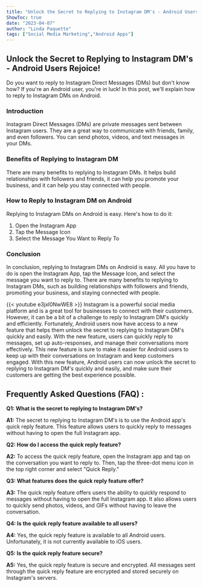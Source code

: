 ```yaml
---
title: "Unlock the Secret to Replying to Instagram DM's - Android Users Rejoice!"
ShowToc: true 
date: "2023-04-07"
author: "Linda Paquette" 
tags: ["Social Media Marketing","Android Apps"]
---
```

## Unlock the Secret to Replying to Instagram DM's - Android Users Rejoice!

Do you want to reply to Instagram Direct Messages (DMs) but don't know how? If you're an Android user, you're in luck! In this post, we'll explain how to reply to Instagram DMs on Android.

### Introduction

Instagram Direct Messages (DMs) are private messages sent between Instagram users. They are a great way to communicate with friends, family, and even followers. You can send photos, videos, and text messages in your DMs.

### Benefits of Replying to Instagram DM

There are many benefits to replying to Instagram DMs. It helps build relationships with followers and friends, it can help you promote your business, and it can help you stay connected with people. 

### How to Reply to Instagram DM on Android

Replying to Instagram DMs on Android is easy. Here's how to do it:

1. Open the Instagram App
2. Tap the Message Icon
3. Select the Message You Want to Reply To

### Conclusion

In conclusion, replying to Instagram DMs on Android is easy. All you have to do is open the Instagram App, tap the Message Icon, and select the message you want to reply to. There are many benefits to replying to Instagram DMs, such as building relationships with followers and friends, promoting your business, and staying connected with people.

{{< youtube e3jxl0NwWE8 >}} 
Instagram is a powerful social media platform and is a great tool for businesses to connect with their customers. However, it can be a bit of a challenge to reply to Instagram DM's quickly and efficiently. Fortunately, Android users now have access to a new feature that helps them unlock the secret to replying to Instagram DM's quickly and easily. With the new feature, users can quickly reply to messages, set up auto-responses, and manage their conversations more effectively. This new feature is sure to make it easier for Android users to keep up with their conversations on Instagram and keep customers engaged. With this new feature, Android users can now unlock the secret to replying to Instagram DM's quickly and easily, and make sure their customers are getting the best experience possible.

## Frequently Asked Questions (FAQ) :
**Q1: What is the secret to replying to Instagram DM's?**

**A1:** The secret to replying to Instagram DM's is to use the Android app's quick reply feature. This feature allows users to quickly reply to messages without having to open the full Instagram app.

**Q2: How do I access the quick reply feature?**

**A2:** To access the quick reply feature, open the Instagram app and tap on the conversation you want to reply to. Then, tap the three-dot menu icon in the top right corner and select "Quick Reply."

**Q3: What features does the quick reply feature offer?**

**A3:** The quick reply feature offers users the ability to quickly respond to messages without having to open the full Instagram app. It also allows users to quickly send photos, videos, and GIFs without having to leave the conversation.

**Q4: Is the quick reply feature available to all users?**

**A4:** Yes, the quick reply feature is available to all Android users. Unfortunately, it is not currently available to iOS users.

**Q5: Is the quick reply feature secure?**

**A5:** Yes, the quick reply feature is secure and encrypted. All messages sent through the quick reply feature are encrypted and stored securely on Instagram's servers.


